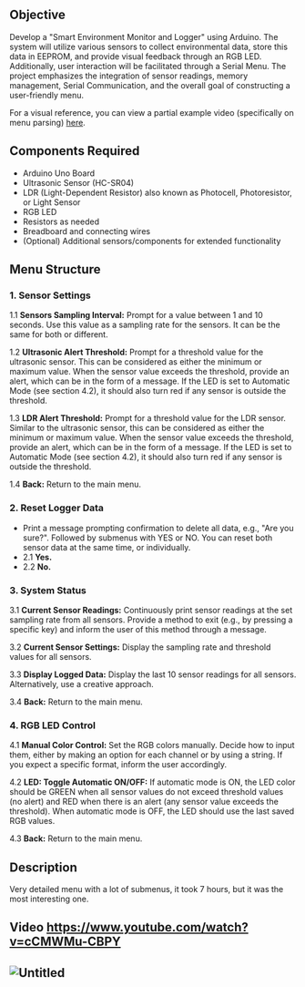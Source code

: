 ## Objective
Develop a "Smart Environment Monitor and Logger" using Arduino. The system will utilize various sensors to collect environmental data, store this data in EEPROM, and provide visual feedback through an RGB LED. Additionally, user interaction will be facilitated through a Serial Menu. The project emphasizes the integration of sensor readings, memory management, Serial Communication, and the overall goal of constructing a user-friendly menu.

For a visual reference, you can view a partial example video (specifically on menu parsing) [here](https://www.youtube.com/watch?v=mh0KYdul1Sk).

## Components Required
- Arduino Uno Board
- Ultrasonic Sensor (HC-SR04)
- LDR (Light-Dependent Resistor) also known as Photocell, Photoresistor, or Light Sensor
- RGB LED
- Resistors as needed
- Breadboard and connecting wires
- (Optional) Additional sensors/components for extended functionality

## Menu Structure

### 1. Sensor Settings
   1.1 **Sensors Sampling Interval:** Prompt for a value between 1 and 10 seconds. Use this value as a sampling rate for the sensors. It can be the same for both or different.
   
   1.2 **Ultrasonic Alert Threshold:** Prompt for a threshold value for the ultrasonic sensor. This can be considered as either the minimum or maximum value. When the sensor value exceeds the threshold, provide an alert, which can be in the form of a message. If the LED is set to Automatic Mode (see section 4.2), it should also turn red if any sensor is outside the threshold.
   
   1.3 **LDR Alert Threshold:** Prompt for a threshold value for the LDR sensor. Similar to the ultrasonic sensor, this can be considered as either the minimum or maximum value. When the sensor value exceeds the threshold, provide an alert, which can be in the form of a message. If the LED is set to Automatic Mode (see section 4.2), it should also turn red if any sensor is outside the threshold.
   
   1.4 **Back:** Return to the main menu.

### 2. Reset Logger Data
   - Print a message prompting confirmation to delete all data, e.g., "Are you sure?". Followed by submenus with YES or NO. You can reset both sensor data at the same time, or individually.
   - 2.1 **Yes.**
   - 2.2 **No.**

### 3. System Status
   3.1 **Current Sensor Readings:** Continuously print sensor readings at the set sampling rate from all sensors. Provide a method to exit (e.g., by pressing a specific key) and inform the user of this method through a message.
   
   3.2 **Current Sensor Settings:** Display the sampling rate and threshold values for all sensors.
   
   3.3 **Display Logged Data:** Display the last 10 sensor readings for all sensors. Alternatively, use a creative approach.
   
   3.4 **Back:** Return to the main menu.

### 4. RGB LED Control
   4.1 **Manual Color Control:** Set the RGB colors manually. Decide how to input them, either by making an option for each channel or by using a string. If you expect a specific format, inform the user accordingly.
   
   4.2 **LED: Toggle Automatic ON/OFF:** If automatic mode is ON, the LED color should be GREEN when all sensor values do not exceed threshold values (no alert) and RED when there is an alert (any sensor value exceeds the threshold). When automatic mode is OFF, the LED should use the last saved RGB values.
   
   4.3 **Back:** Return to the main menu.

## Description
  Very detailed menu with a lot of submenus, it took 7 hours, but it was the most interesting one.
## Video https://www.youtube.com/watch?v=cCMWMu-CBPY
## ![Untitled](https://github.com/alexncrsc/IntroductionToRobotics/assets/61351673/c8dad22f-74a9-4a56-88db-99897a7d422d)

